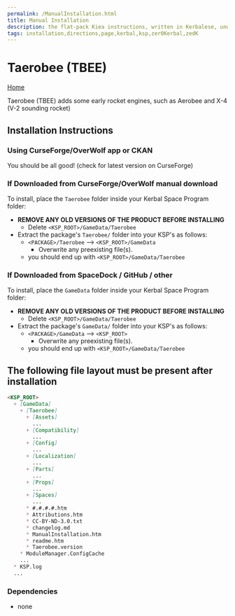 ```yaml
---
permalink: /ManualInstallation.html
title: Manual Installation
description: the flat-pack Kiea instructions, written in Kerbalese, unusally present
tags: installation,directions,page,kerbal,ksp,zer0Kerbal,zedK
---
```

<!-- ManualInstallation.md v1.1.8.1
Taerobee (TBEE)
created: 01 Oct 2019
updated: 18 Apr 2022

this file CC BY-ND 4.0 by zer0Kerbal
based upon work by Lisias -->

# Taerobee (TBEE)

[Home](./index.md)

Taerobee (TBEE) adds some early rocket engines, such as Aerobee and X-4 (V-2 sounding rocket)

## Installation Instructions

### Using CurseForge/OverWolf app or CKAN

You should be all good! (check for latest version on CurseForge)

### If Downloaded from CurseForge/OverWolf manual download

To install, place the `Taerobee` folder inside your Kerbal Space Program folder:

* **REMOVE ANY OLD VERSIONS OF THE PRODUCT BEFORE INSTALLING**
  * Delete `<KSP_ROOT>/GameData/Taerobee`
* Extract the package's `Taerobee/` folder into your KSP's as follows:
  * `<PACKAGE>/Taerobee` --> `<KSP_ROOT>/GameData`
    * Overwrite any preexisting file(s).
  * you should end up with `<KSP_ROOT>/GameData/Taerobee`

### If Downloaded from SpaceDock / GitHub / other

To install, place the `GameData` folder inside your Kerbal Space Program folder:

* **REMOVE ANY OLD VERSIONS OF THE PRODUCT BEFORE INSTALLING**
  * Delete `<KSP_ROOT>/GameData/Taerobee`
* Extract the package's `GameData/` folder into your KSP's as follows:
  * `<PACKAGE>/GameData` --> `<KSP_ROOT>`
    * Overwrite any preexisting file(s).
  * you should end up with `<KSP_ROOT>/GameData/Taerobee`

## The following file layout must be present after installation

```markdown
<KSP_ROOT>
  + [GameData]
    + [Taerobee]
      + [Assets]
        ...
      + [Compatibility]
        ...
      + [Config]
        ...
      + [Localization]
        ...
      + [Parts]
        ...
      + [Props]
        ...
      + [Spaces]
        ...
      * #.#.#.#.htm
      * Attributions.htm
      * CC-BY-ND-3.0.txt
      * changelog.md
      * ManualInstallation.htm
      * readme.htm
      * Taerobee.version
    * ModuleManager.ConfigCache
    ...
  * KSP.log
  ...
```

### Dependencies

* none

